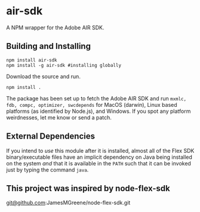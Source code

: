 # air-sdk

A NPM wrapper for the Adobe AIR SDK.

## Building and Installing

```shell
npm install air-sdk 
npm install -g air-sdk #installing globally
```

Download the source and run. 

```shell
npm install .
```

The package has been set up to fetch the Adobe AIR SDK and run `mxmlc, fdb, compc, optimizer, swcdepends` for MacOS (darwin),
Linux based platforms (as identified by Node.js), and Windows.  If you
spot any platform weirdnesses, let me know or send a patch.


## External Dependencies

If you intend to _use_ this module after it is installed, almost all of the Flex
SDK binary/executable files have an implicit dependency on Java being installed
on the system _and_ that it is available in the `PATH` such that it can be
invoked just by typing the command `java`.



## This project was inspired by node-flex-sdk 
git@github.com:JamesMGreene/node-flex-sdk.git
